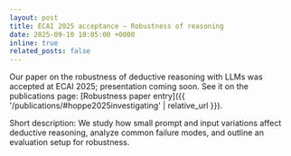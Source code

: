 ```yaml
---
layout: post
title: ECAI 2025 acceptance — Robustness of reasoning
date: 2025-09-10 10:05:00 +0000
inline: true
related_posts: false
---
```


Our paper on the robustness of deductive reasoning with LLMs was accepted at ECAI 2025; presentation coming soon. See it on the publications page: [Robustness paper entry]({{ '/publications/#hoppe2025investigating' | relative_url }}).

Short description: We study how small prompt and input variations affect deductive reasoning, analyze common failure modes, and outline an evaluation setup for robustness.
